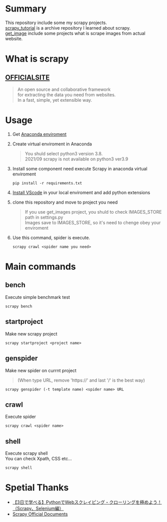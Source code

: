 # Summary
This repository include some my scrapy projects.<br>
[scrapy_tutorial](https://github.com/n20010/scrapy_projects/tree/main/scrapy_tutorial) is a archive repository I learned about scrapy.<br>
[get_image](https://github.com/n20010/scrapy_projects/tree/main/get_image) include some projects what is scrape images from actual website.<br>

# What is scrapy
## [OFFICIALSITE](https://scrapy.org)
>An open source and collaborative framework<br> 
>for extracting the data you need from websites.<br>
>In a fast, simple, yet extensible way.<br>

# Usage
1. Get [Anaconda enviroment](https://www.anaconda.com/products/individual#Downloads)
2. Create virtual enviroment in Anaconda
    >You shuld select python3 version 3.8.<br>
    >2021/09 scrapy is not available on python3 ver3.9
3. Install some component need execute Scrapy in anaconda virtual enviroment

    ```Terminal
    pip install -r requirements.txt
    ```
4. [Install VScode](https://azure.microsoft.com/ja-jp/products/visual-studio-code/) in your local enviroment and add python extensions
5. clone this repository and move to project you need
    >If you use get_images project, you shuld to check IMAGES_STORE path in settings.py<br>
    >Images save to IMAGES_STORE, so it's need to chenge obey your enviroment<br>
6. Use this command, spider is execute.

    ```Terminal
    scrapy crawl <spider name you need>
    ```

# Main commands
  ## bench
  Execute simple benchmark test
  ```Terminal
  scrapy bench
  ```

  ## startproject
  Make new scrapy project
  ```Terminal
  scrapy startproject <project name>
  ```

  ## genspider
  Make new spider on currnt project<br>
  >(When type URL, remove 'https://' and last '/' is the best way)
  ```Terminal
  scrapy genspider (-t template name) <spider name> URL
  ```

  ## crawl
  Execute spider
  ```Terminal
  scrapy crawl <spider name>
  ```

  ## shell
  Execute scrapy shell<br>
  You can check Xpath, CSS etc...<br>
  ```Terminal
  scrapy shell
  ```
# Spetial Thanks
- [【3日で学べる】PythonでWebスクレイピング・クローリングを極めよう！（Scrapy、Selenium編）](https://www.udemy.com/course/python-web-scraping-with-scrapy/)
- [Scrapy Official Documents](https://docs.scrapy.org/en/latest/)